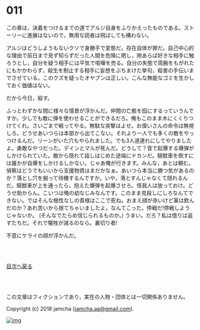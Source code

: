 # 011

この章は，決着をつけるまでの道でアルジ自身をふりかえったものである。ストーリーに進展はないので，無用な読者は飛ばしても構わない。  

アルジはどうしようもないクソで身勝手で変態だ。存在自体が罪だ。自己中心的な理由で前日まで見ず知らずだった人間を危険に晒し，隙あらば好きな相手に触ろうとし，自分を疑う相手には平気で喧嘩を売る。自分の失態で両腕をもがれたにもかかわらず，殺生を制止する相手に妄想をぶちまけた挙句，殺害の手伝いまでさせている。このクズを疑ったオヤブンは正しい。こんな無能なゴミを生かしておく価値はない。  

だから今日，殺す。  

ふっとわずかな間に様々な情景が浮かんだ。仲間の亡骸を囮にするっていうんですか。少しでも敵に弾を使わせることができるだろ。俺もこのまま木にくくりつけてくれ。さいごまで戦ってやる。無駄な突撃はよせ。お偉いさんの命令は無視しろ。どうせあいつらは本部から出てこない。それより一人でも多くの敵をやっつけるんだ。リーンがいた穴もやられました。でも3人道連れにしてやりましたよ。勇敢なやつだった。デインとマルが死んだ。どうして？音で起爆する爆弾がしかけられていた。敵から隠れて話しはじめた途端にドカンだ。騎獣車を倒すには誰かが自爆をしかけるしかない。じゃあ俺が行きます。みんな，あとは頼む。偵察はどうでもいいから支援物資はまだかなぁ。あいつら本当に勝つ気があるのか？落とし穴を掘って待機するんですか。いや，落とすんじゃなくて隠れるんだ。騎獣車が上を通ったら，抱えた爆弾を起爆させろ。怪我人は放っておけ。どうせ助からん。こいつは俺の幼なじみなんです。このまま見殺しにしろなんてできない。ではそんな根性なしの貴様はここで死ね。おまえ顔が赤いけど薬は飲んだのか？あれ苦いから捨てちゃいましたよ。なんてこった。停戦だ!停戦しようじゃないか。 (そんなでたらめ信じられるものか。) うまい。だろ？私は借りは返すたちだ。それで犠牲が減るのなら。裏切り者!  

不意にケライの顔が浮かんだ。  

<br>  
<br>  

[目次へ戻る](https://github.com/jamcha-aa/OblivionReports/blob/master/README.md)  

<br>  
<br>  

この文章はフィクションであり，実在の人物・団体とは一切関係ありません。  

Copyright (c) 2018 jamcha (jamcha.aa@gmail.com).  

[![img](http://i.creativecommons.org/l/by-nc-sa/4.0/88x31.png)](http://creativecommons.org/licenses/by-nc-sa/4.0/deed)
